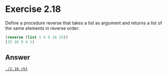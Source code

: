 # Exercise 2.18

Define a procedure reverse that takes a list as argument and returns a list of
the same elements in reverse order:

```scheme
(reverse (list 1 4 9 16 25))
(25 16 9 4 1)
```

## Answer

[`./2.18.rkt`](./2.18.rkt)
